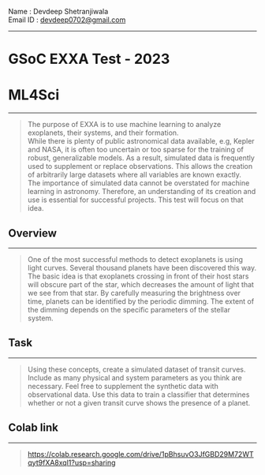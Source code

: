 
Name : Devdeep Shetranjiwala  
Email ID : devdeep0702@gmail.com
****
# GSoC EXXA Test - 2023
# ML4Sci

---

> The purpose of EXXA is to use machine learning to analyze exoplanets, their systems, and their formation. </br>
While there is plenty of public astronomical data available, e.g, Kepler and NASA, it is often too uncertain or too sparse for the training of robust, generalizable models. As a result, simulated data is frequently used to supplement or replace observations. This allows the creation of arbitrarily large datasets where all variables are known exactly. </br>
The importance of simulated data cannot be overstated for machine learning in astronomy. Therefore, an understanding of its creation and use is essential for successful projects. This test will focus on that idea.


## Overview
---
> One of the most successful methods to detect exoplanets is using light curves. Several thousand planets have been discovered this way. The basic idea is that exoplanets crossing in front of their host stars will obscure part of the star, which decreases the amount of light that we see from that star. By carefully measuring the brightness over time, planets can be identified by the periodic dimming. The extent of the dimming depends on the specific parameters of the stellar system.

## Task
---
> Using these concepts, create a simulated dataset of transit curves. Include as many physical and system parameters as you think are necessary. Feel free to supplement the synthetic data with observational data. Use this data to train a classifier that determines whether or not a given transit curve shows the presence of a planet.

## Colab link 
---
> https://colab.research.google.com/drive/1pBhsuvO3JfGBD29M72WTqyt9fXA8xql1?usp=sharing


